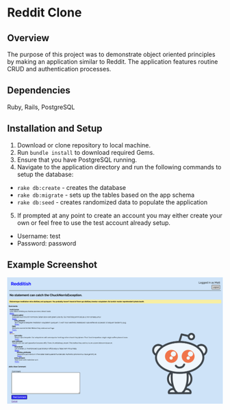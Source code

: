 # Reddit Clone

## Overview
The purpose of this project was to demonstrate object oriented principles by making an application similar to Reddit.  The application features routine CRUD and authentication processes.

## Dependencies
Ruby, Rails, PostgreSQL

## Installation and Setup
1. Download or clone repository to local machine.
2. Run `bundle install` to download required Gems.
3. Ensure that you have PostgreSQL running.
4. Navigate to the application directory and run the following commands to setup the database:
  * `rake db:create` - creates the database
  * `rake db:migrate` - sets up the tables based on the app schema
  * `rake db:seed` - creates randomized data to populate the application
5. If prompted at any point to create an account you may either create your own or feel free to use the test account already setup.
  * Username: test
  * Password: password

## Example Screenshot
![alt tag](public/example.png)
